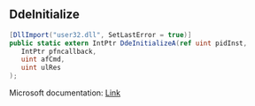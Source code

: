 ## DdeInitialize

```csharp
[DllImport("user32.dll", SetLastError = true)]
public static extern IntPtr DdeInitializeA(ref uint pidInst,
   IntPtr pfncallback,
   uint afCmd,
   uint ulRes
);
```

Microsoft documentation: [Link](https://learn.microsoft.com/en-us/windows/win32/api/ddeml/nf-ddeml-ddeinitializea)
